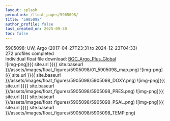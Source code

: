```yaml
---
layout: splash
permalink: /float_pages/5905098/
title: "5905098"
author_profile: false
last_created_on: 2025-09-30
toc: false
---
```

 
5905098: UW, Argo (2017-04-27T23:31 to 2024-12-23T04:33)\
272 profiles completed\
Individual float file download: [BGC_Argo_Plus_Global](https://ftp.soest.hawaii.edu/bgc_argo_plus/Individual_Floats/outliers_removed/5905098_Sprof_processed.nc)\
![img-png]({{ site.url }}{{ site.baseurl }}/assets/images/float_figures/5905098/01_5905098_map.png)
![img-png]({{ site.url }}{{ site.baseurl }}/assets/images/float_figures/5905098/5905098_DOXY.png)
![img-png]({{ site.url }}{{ site.baseurl }}/assets/images/float_figures/5905098/5905098_PRES.png)
![img-png]({{ site.url }}{{ site.baseurl }}/assets/images/float_figures/5905098/5905098_PSAL.png)
![img-png]({{ site.url }}{{ site.baseurl }}/assets/images/float_figures/5905098/5905098_TEMP.png)

